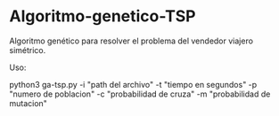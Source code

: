 # Algoritmo-genetico-TSP
Algoritmo genético para resolver el problema del vendedor viajero simétrico.

Uso:

python3 ga-tsp.py -i "path del archivo" -t "tiempo en segundos" -p "numero de poblacion" -c "probabilidad de cruza" -m "probabilidad de mutacion"
